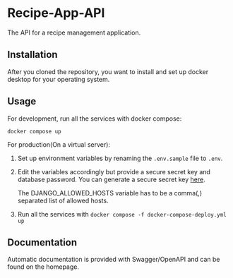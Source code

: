 # Recipe-App-API

The API for a recipe management application.

## Installation

After you cloned the repository, you want to install and set up docker desktop for your operating system.

## Usage

For development, run all the services with docker compose:

`docker compose up`

For production(On a virtual server):

1. Set up environment variables by renaming the `.env.sample` file to `.env`.

2. Edit the variables accordingly but provide a secure secret key and database password. You can generate a secure secret key [here](https://djecrety.ir/).

    The DJANGO_ALLOWED_HOSTS variable has to be a comma(,) separated list of allowed hosts.

3. Run all the services with `docker compose -f docker-compose-deploy.yml up`

## Documentation

Automatic documentation is provided with Swagger/OpenAPI and can be found on the homepage.
